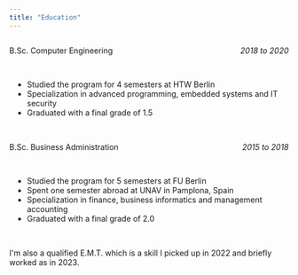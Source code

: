 ```yaml
---
title: "Education"
---
```


<div style="display: flex; justify-content: space-between">
  <p>B.Sc. Computer Engineering</p>
  <p><i>2018 to 2020</i></p>
</div>

<div style="padding-bottom:1rem"></div>

<ul style="list-style: disc; padding-left: 2rem;">
  <li>Studied the program for 4 semesters at HTW Berlin</li>
  <li>Specialization in advanced programming, embedded systems and IT security</li>
  <li>Graduated with a final grade of 1.5</li>
</ul>

<br>

<div style="display: flex; justify-content: space-between">
  <p>B.Sc. Business Administration</p>
  <p><i>2015 to 2018</i></p>
</div>

<div style="padding-bottom:1rem"></div>

<ul style=" list-style: disc; padding-left: 2rem;">
  <li>Studied the program for 5 semesters at FU Berlin</li>
  <li>Spent one semester abroad at UNAV in Pamplona, Spain</li>
  <li>Specialization in finance, business informatics and management accounting</li>
  <li>Graduated with a final grade of 2.0</li>
</ul>

<br>

I'm also a qualified E.M.T. which is a skill I picked up in 2022 and briefly worked as in 2023.
